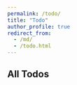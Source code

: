 ```yaml
---
permalink: /todo/
title: "Todo"
author_profile: true
redirect_from:
  - /md/
  - /todo.html
---
```



##  All Todos
